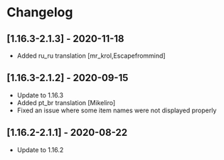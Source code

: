 # Changelog

## [1.16.3-2.1.3] - 2020-11-18
- Added ru_ru translation [mr_krol,Escapefrommind]

## [1.16.3-2.1.2] - 2020-09-15
- Update to 1.16.3
- Added pt_br translation [Mikeliro]
- Fixed an issue where some item names were not displayed properly

## [1.16.2-2.1.1] - 2020-08-22
- Update to 1.16.2
